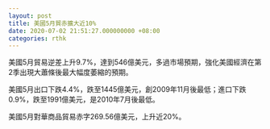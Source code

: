 ```yaml
---
layout: post
title: 美國5月貿赤擴大近10%
date: 2020-07-02 21:51:27.000000000 +08:00
categories: rthk
---
```


美國5月貿易逆差上升9.7%，達到546億美元，多過市場預期，強化美國經濟在第2季出現大蕭條後最大幅度萎縮的預期。

美國5月出口下跌4.4%，跌至1445億美元，創2009年11月後最低；進口下跌0.9%，跌至1991億美元，是2010年7月後最低。

美國5月對華商品貿易赤字269.56億美元，上升近20%。
